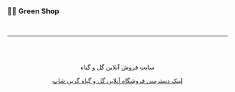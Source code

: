 ### 🌹🌹 Green Shop
<br>
<hr>
<br>
<br>
<p align="center" >
سایت فروش آنلاین گل و گیاه
</p>
<p align="center" >
<a  href="https://greenshop.liara.run/">
لینک دسترسی
فروشگاه آنلاین گل و گیاه گرین شاپ </a>
</p>
